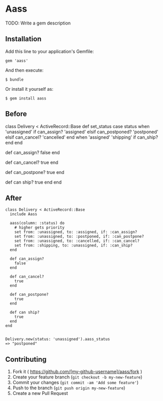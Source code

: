 # Aass

TODO: Write a gem description

## Installation

Add this line to your application's Gemfile:

    gem 'aass'

And then execute:

    $ bundle

Or install it yourself as:

    $ gem install aass

## Before

class Delivery < ActiveRecord::Base
  def set_status
    case status
      when 'unassigned'
        if can_assign?
          'assigned'
        elsif can_postponed?
          'postponed'
        elsif can_cancel?
          'cancelled'
        end
      when 'assigned'
        'shipping' if can_ship?
      end
  end

  def can_assign?
    false
  end

  def can_cancel?
    true
  end

  def can_postpone?
    true
  end

  def can ship?
    true
  end
end


## After

```
class Delivery < ActiveRecord::Base
  include Aass

  aass(column: :status) do
    # higher gets priority
    set from: :unassigned, to: :assigned, if: :can_assign?
    set from: :unassigned, to: :postponed, if: :can_postpone?
    set from: :unassigned, to: :cancelled, if: :can_cancel?
    set from: :shipping, to: :unassigned, if: :can_ship?
  end

  def can_assign?
    false
  end

  def can_cancel?
    true
  end

  def can_postpone?
    true
  end

  def can ship?
    true
  end
end


Delivery.new(status: 'unassigned').aass_status
=> "postponed"
```


## Contributing

1. Fork it ( https://github.com/[my-github-username]/aass/fork )
2. Create your feature branch (`git checkout -b my-new-feature`)
3. Commit your changes (`git commit -am 'Add some feature'`)
4. Push to the branch (`git push origin my-new-feature`)
5. Create a new Pull Request
